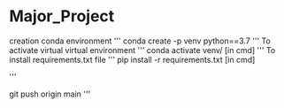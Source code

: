 # Major_Project




creation conda environment 
'''
conda create -p venv python==3.7
'''
To activate virtual virtual environment
'''
conda activate venv/ [in cmd]
'''
To install requirements.txt file
'''
pip install -r requirements.txt [in cmd]

'''

git push origin main
'''